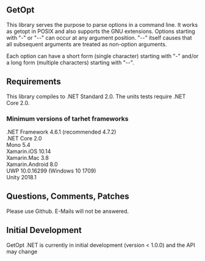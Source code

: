 GetOpt
------

This library serves the purpose to parse options in a command line. It works as getopt in POSIX and also supports the GNU extensions. Options starting with "-" or "--" can occur at any argument position. "--" itself causes that all subsequent arguments are treated as non-option arguments.

Each option can have a short form (single character) starting with "-" and/or a long form (multiple characters) starting with "--".


Requirements
------------

This library compiles to .NET Standard 2.0. The units tests require .NET Core 2.0.

### Minimum versions of tarhet frameworks
.NET Framework 4.6.1 (recommended 4.7.2)  
.NET Core 2.0  
Mono 5.4  
Xamarin.iOS 10.14  
Xamarin.Mac 3.8  
Xamarin.Android 8.0  
UWP 10.0.16299 (Windows 10 1709)  
Unity 2018.1

Questions, Comments, Patches
----------------------------

Please use Github. E-Mails will not be answered.


Initial Development
-------------------

GetOpt .NET is currently in initial development (version < 1.0.0) and the API may change